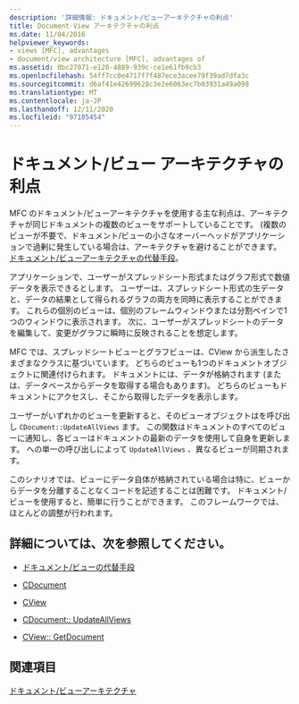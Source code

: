 ```yaml
---
description: '詳細情報: ドキュメント/ビューアーキテクチャの利点'
title: Document-View アーキテクチャの利点
ms.date: 11/04/2016
helpviewer_keywords:
- views [MFC], advantages
- document/view architecture [MFC], advantages of
ms.assetid: 0bc27071-e120-4889-939c-ce1e61fb9cb3
ms.openlocfilehash: 54ff7cc0e4717f7f487ece3acee79f39ad7dfa3c
ms.sourcegitcommit: d6af41e42699628c3e2e6063ec7b03931a49a098
ms.translationtype: MT
ms.contentlocale: ja-JP
ms.lasthandoff: 12/11/2020
ms.locfileid: "97185454"
---
```

# <a name="advantages-of-the-documentview-architecture"></a>ドキュメント/ビュー アーキテクチャの利点

MFC のドキュメント/ビューアーキテクチャを使用する主な利点は、アーキテクチャが同じドキュメントの複数のビューをサポートしていることです。 (複数のビューが不要で、ドキュメント/ビューの小さなオーバーヘッドがアプリケーションで過剰に発生している場合は、アーキテクチャを避けることができます。 [ドキュメント/ビューアーキテクチャの代替手段](alternatives-to-the-document-view-architecture.md)。

アプリケーションで、ユーザーがスプレッドシート形式またはグラフ形式で数値データを表示できるとします。 ユーザーは、スプレッドシート形式の生データと、データの結果として得られるグラフの両方を同時に表示することができます。 これらの個別のビューは、個別のフレームウィンドウまたは分割ペインで1つのウィンドウに表示されます。 次に、ユーザーがスプレッドシートのデータを編集して、変更がグラフに瞬時に反映されることを想定します。

MFC では、スプレッドシートビューとグラフビューは、CView から派生したさまざまなクラスに基づいています。 どちらのビューも1つのドキュメントオブジェクトに関連付けられます。 ドキュメントには、データが格納されます (または、データベースからデータを取得する場合もあります)。 どちらのビューもドキュメントにアクセスし、そこから取得したデータを表示します。

ユーザーがいずれかのビューを更新すると、そのビューオブジェクトはを呼び出し `CDocument::UpdateAllViews` ます。 この関数はドキュメントのすべてのビューに通知し、各ビューはドキュメントの最新のデータを使用して自身を更新します。 への単一の呼び出しによって `UpdateAllViews` 、異なるビューが同期されます。

このシナリオでは、ビューにデータ自体が格納されている場合は特に、ビューからデータを分離することなくコードを記述することは困難です。 ドキュメント/ビューを使用すると、簡単に行うことができます。 このフレームワークでは、ほとんどの調整が行われます。

## <a name="what-do-you-want-to-know-more-about"></a>詳細については、次を参照してください。

- [ドキュメント/ビューの代替手段](alternatives-to-the-document-view-architecture.md)

- [CDocument](reference/cdocument-class.md)

- [CView](reference/cview-class.md)

- [CDocument:: UpdateAllViews](reference/cdocument-class.md#updateallviews)

- [CView:: GetDocument](reference/cview-class.md#getdocument)

## <a name="see-also"></a>関連項目

[ドキュメント/ビューアーキテクチャ](document-view-architecture.md)
